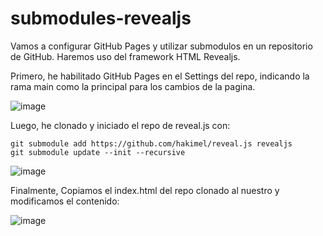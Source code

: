 # submodules-revealjs
Vamos a configurar GitHub Pages y utilizar submodulos en un repositorio de GitHub. Haremos uso del framework HTML Revealjs.

Primero, he habilitado GitHub Pages en el Settings del repo, indicando la rama main como la principal para los cambios de la pagina.

![image](https://user-images.githubusercontent.com/91556405/170119627-b84c29d7-624a-4686-87ae-52489dff437e.png)

Luego, he clonado y iniciado el repo de reveal.js con:

```
git submodule add https://github.com/hakimel/reveal.js revealjs
git submodule update --init --recursive
```

![image](https://user-images.githubusercontent.com/91556405/170120117-beb8adfb-1ae9-42b1-885f-4b3d914565da.png)

Finalmente, Copiamos el index.html del repo clonado al nuestro y modificamos el contenido:

![image](https://user-images.githubusercontent.com/91556405/170120824-60778f49-a14e-4fca-9bf3-bd49f6bbf2f2.png)

